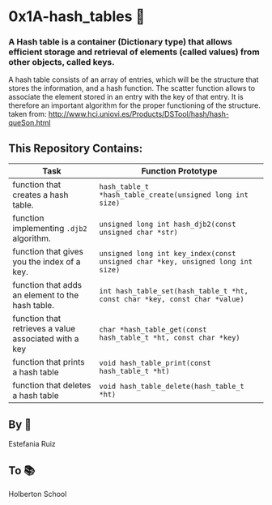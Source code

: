 # 0x1A-hash_tables 🔐
###  A Hash table is a container (Dictionary type) that allows efficient storage and retrieval of elements (called values) from other objects, called keys.


A hash table consists of an array of entries, which will be the structure that stores the information, and a hash function. The scatter function allows to associate the element stored in an entry with the key of that entry. It is therefore an important algorithm for the proper functioning of the structure.
taken from: http://www.hci.uniovi.es/Products/DSTool/hash/hash-queSon.html


## This Repository Contains:

| Task | Function Prototype |
| ------ | ------ |
| function that creates a hash table. |```hash_table_t *hash_table_create(unsigned long int size)```|
| function implementing ```.djb2``` algorithm. |```unsigned long int hash_djb2(const unsigned char *str)```|
| function that gives you the index of a key. | ```unsigned long int key_index(const unsigned char *key, unsigned long int size)```|
| function that adds an element to the hash table. | ```int hash_table_set(hash_table_t *ht, const char *key, const char *value)```|
|  function that retrieves a value associated with a key | ```char *hash_table_get(const hash_table_t *ht, const char *key)```|
|function that prints a hash table| ```void hash_table_print(const hash_table_t *ht)``` |
|function that deletes a hash table | ```void hash_table_delete(hash_table_t *ht)```|

## By 🦋
Estefania Ruiz

## To 📚
Holberton School